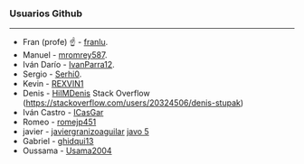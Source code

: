 ### Usuarios Github
----
* Fran (profe) :point_up: - [franlu](https://github.com/franlu).
* Manuel - [mromrey587](https://github.com/mromrey587).
* Iván Darío - [IvanParra12](https://github.com/IvanParra12).
* Sergio - [Serhi0](https://github.com/Serhi0).
* Kevin - [REXVIN1](https://github.com/REXVIN1)
* Denis - [HiIMDenis](https://github.com/HiIMDenis) Stack Overflow (https://stackoverflow.com/users/20324506/denis-stupak)
* Iván Castro - [ICasGar](https://github.com/ICasGar)
* Romeo - [romejp451](https://github.com/romejp451)
* javier - [javiergranizoaguilar](https://github.com/javiergranizoaguilar)     [javo 5](https://stackoverflow.com/users/20324508/javo-5)
* Gabriel - [ghidqui13](https://github.com/ghidqui13/ghidqui13)
* Oussama - [Usama2004](https://github.com/Usama2004)
